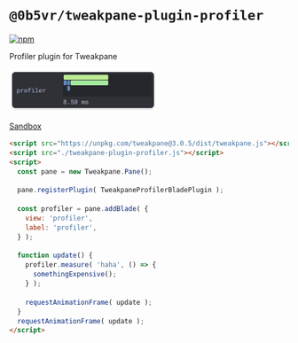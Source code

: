 # `@0b5vr/tweakpane-plugin-profiler`

[![npm](https://img.shields.io/npm/v/@0b5vr/tweakpane-plugin-profiler?logo=npm&style=flat-square)](https://www.npmjs.com/package/@0b5vr/tweakpane-plugin-profiler)

Profiler plugin for Tweakpane

![profiler](./readme-images/profiler.png)

[Sandbox](https://0b5vr.github.io/tweakpane-plugin-profiler)

```html
<script src="https://unpkg.com/tweakpane@3.0.5/dist/tweakpane.js"></script>
<script src="./tweakpane-plugin-profiler.js"></script>
<script>
  const pane = new Tweakpane.Pane();

  pane.registerPlugin( TweakpaneProfilerBladePlugin );

  const profiler = pane.addBlade( {
    view: 'profiler',
    label: 'profiler',
  } );

  function update() {
    profiler.measure( 'haha', () => {
      somethingExpensive();
    } );

    requestAnimationFrame( update );
  }
  requestAnimationFrame( update );
</script>
```
